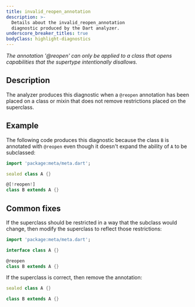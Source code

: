 ```yaml
---
title: invalid_reopen_annotation
description: >-
  Details about the invalid_reopen_annotation
  diagnostic produced by the Dart analyzer.
underscore_breaker_titles: true
bodyClass: highlight-diagnostics
---
```


_The annotation '@reopen' can only be applied to a class that opens capabilities
that the supertype intentionally disallows._

## Description

The analyzer produces this diagnostic when a `@reopen` annotation has been
placed on a class or mixin that does not remove restrictions placed on the
superclass.

## Example

The following code produces this diagnostic because the class `B` is
annotated with `@reopen` even though it doesn't expand the ability of `A`
to be subclassed:

```dart
import 'package:meta/meta.dart';

sealed class A {}

@[!reopen!]
class B extends A {}
```

## Common fixes

If the superclass should be restricted in a way that the subclass would
change, then modify the superclass to reflect those restrictions:

```dart
import 'package:meta/meta.dart';

interface class A {}

@reopen
class B extends A {}
```

If the superclass is correct, then remove the annotation:

```dart
sealed class A {}

class B extends A {}
```
